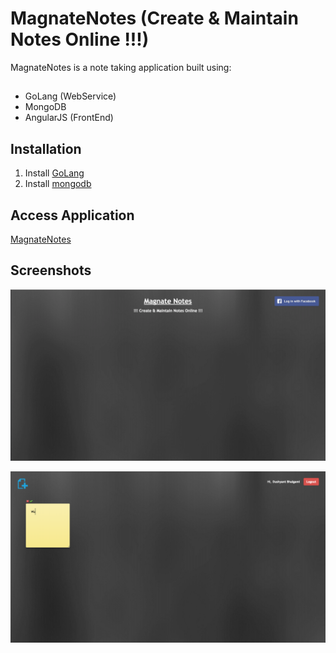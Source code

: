 # MagnateNotes (Create & Maintain Notes Online !!!)

MagnateNotes is a note taking application built using:

##
- GoLang (WebService)
- MongoDB
- AngularJS (FrontEnd)

## Installation

1. Install [GoLang](https://golang.org/doc/install)
2. Install [mongodb](http://www.mongodb.org/downloads)

## Access Application
[MagnateNotes](https://magnate-notes.herokuapp.com/)


## Screenshots
![Screen-1](/screenshots/Screen-1.png)

![Screen-2](/screenshots/Screen-2.png)
